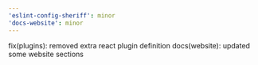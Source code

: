 ```yaml
---
'eslint-config-sheriff': minor
'docs-website': minor
---
```


fix(plugins): removed extra react plugin definition
docs(website): updated some website sections
